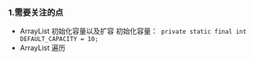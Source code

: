 ### 1.需要关注的点
- ArrayList 初始化容量以及扩容
初始化容量：``` private static final int DEFAULT_CAPACITY = 10;```
- ArrayList 遍历
